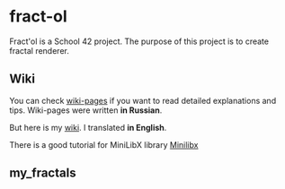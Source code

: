 # fract-ol

Fract'ol is a School 42 project. The purpose of this project is to create fractal renderer.

## Wiki

You can check [wiki-pages](https://github.com/VBrazhnik/Fract-ol/wiki) if you want to read detailed explanations and tips. Wiki-pages were written **in Russian**.

But here is my [wiki](../../wiki/). I translated **in English**.

There is a good tutorial for MiniLibX library [Minilibx](https://harm-smits.github.io/42docs/libs/minilibx/getting_started.html)

## my_fractals


